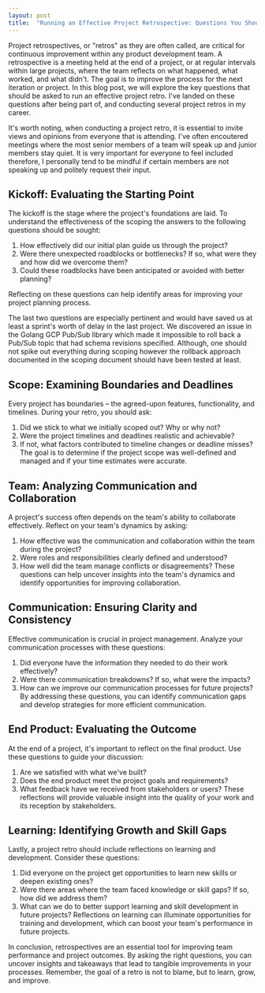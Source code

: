 ```yaml
---
layout: post
title:  "Running an Effective Project Retrospective: Questions You Should Be Asking"
---
```



Project retrospectives, or "retros" as they are often called, are critical for continuous improvement within any product development team. A retrospective is a meeting held at the end of a project, or at regular intervals within large projects, where the team reflects on what happened, what worked, and what didn't. The goal is to improve the process for the next iteration or project. In this blog post, we will explore the key questions that should be asked to run an effective project retro. I've landed on these questions after being part of, and conducting several project retros in my career.

It's worth noting, when conducting a project retro, it is essential to invite views and opinions from everyone that is attending. I've often encoutered meetings where the most senior members of a team will speak up and junior members stay quiet. It is very important for everyone to feel included therefore, I personally tend to be mindful if certain members are not speaking up and politely request their input.

## Kickoff: Evaluating the Starting Point
The kickoff is the stage where the project's foundations are laid. To understand the effectiveness of the scoping the answers to the following questions should be sought:

1. How effectively did our initial plan guide us through the project?
1. Were there unexpected roadblocks or bottlenecks? If so, what were they and how did we overcome them?
1. Could these roadblocks have been anticipated or avoided with better planning?

Reflecting on these questions can help identify areas for improving your project planning process.

The last two questions are especially pertinent and would have saved us at least a sprint's worth of delay in the last project. We discovered an issue in the Golang GCP Pub/Sub library which made it impossible to roll back a Pub/Sub topic that had schema revisions specified. Although, one should not spike out everything during scoping however the rollback approach documented in the scoping document should have been tested at least.

## Scope: Examining Boundaries and Deadlines
Every project has boundaries – the agreed-upon features, functionality, and timelines. During your retro, you should ask:

1. Did we stick to what we initially scoped out? Why or why not?
1. Were the project timelines and deadlines realistic and achievable?
1. If not, what factors contributed to timeline changes or deadline misses?
The goal is to determine if the project scope was well-defined and managed and if your time estimates were accurate.

## Team: Analyzing Communication and Collaboration
A project's success often depends on the team's ability to collaborate effectively. Reflect on your team's dynamics by asking:

1. How effective was the communication and collaboration within the team during the project?
1. Were roles and responsibilities clearly defined and understood?
1. How well did the team manage conflicts or disagreements?
These questions can help uncover insights into the team's dynamics and identify opportunities for improving collaboration.

## Communication: Ensuring Clarity and Consistency
Effective communication is crucial in project management. Analyze your communication processes with these questions:

1. Did everyone have the information they needed to do their work effectively?
1. Were there communication breakdowns? If so, what were the impacts?
1. How can we improve our communication processes for future projects?
By addressing these questions, you can identify communication gaps and develop strategies for more efficient communication.

## End Product: Evaluating the Outcome
At the end of a project, it's important to reflect on the final product. Use these questions to guide your discussion:

1. Are we satisfied with what we've built?
1. Does the end product meet the project goals and requirements?
1. What feedback have we received from stakeholders or users?
These reflections will provide valuable insight into the quality of your work and its reception by stakeholders.

## Learning: Identifying Growth and Skill Gaps
Lastly, a project retro should include reflections on learning and development. Consider these questions:

1. Did everyone on the project get opportunities to learn new skills or deepen existing ones?
1. Were there areas where the team faced knowledge or skill gaps? If so, how did we address them?
1. What can we do to better support learning and skill development in future projects?
Reflections on learning can illuminate opportunities for training and development, which can boost your team's performance in future projects.

In conclusion, retrospectives are an essential tool for improving team performance and project outcomes. By asking the right questions, you can uncover insights and takeaways that lead to tangible improvements in your processes. Remember, the goal of a retro is not to blame, but to learn, grow, and improve.
